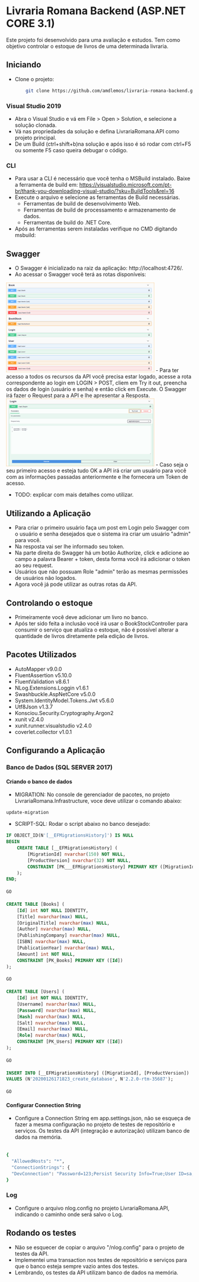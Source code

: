 # Livraria Romana Backend (ASP.NET CORE 3.1)
Este projeto foi desenvolvido para uma avaliação e estudos. Tem como objetivo controlar o estoque de livros de uma determinada livraria. 

## Iniciando
- Clone o projeto:
    ```bash
        git clone https://github.com/amdlemos/livraria-romana-backend.git
    ```
### Visual Studio 2019
- Abra o Visual Studio e vá em File > Open > Solution, e selecione a solução clonada.
- Vá nas propriedades da solução e defina LivrariaRomana.API como projeto principal.
- De um Build (ctrl+shift+b)na solução e após isso é só rodar com ctrl+F5 ou somente F5 caso queira debugar o código.

### CLI
- Para usar a CLI é necessário que você tenha o MSBuild instalado. Baixe a ferramenta de build em: https://visualstudio.microsoft.com/pt-br/thank-you-downloading-visual-studio/?sku=BuildTools&rel=16
- Execute o arquivo e selecione as ferramentas de Build necessárias.
    - Ferramentas de build de desenvolvimento Web.
    - Ferramentas de build de processamento e armazenamento de dados.
    - Ferramentas de build do .NET Core.
- Após as ferramentas serem instaladas verifique no CMD digitando msbuild:     

## Swagger
- O Swagger é inicializado na raiz da aplicação: http://localhost:4726/. 
- Ao acessar o Swagger você terá as rotas disponíveis: 
<img src="images/swagger_01.png" width="400">
- Para ter acesso a todos os recursos da API você precisa estar logado, acesse a rota correspondente ao login em LOGIN > POST, cliem em Try it out, preencha os dados de login (usuário e senha) e então click em Execute. O Swagger irá fazer o Request para  a API e lhe apresentar a Resposta. 
<img src="images/swagger_02.png" width="400">
- Caso seja o seu primeiro acesso e esteja tudo OK a API irá criar um usuário para você com as informações passadas anteriormente e lhe fornecera um Token de acesso. 

- TODO: explicar com mais detalhes como utilizar.

## Utilizando a Aplicação
- Para criar o primeiro usuário faça um post em Login pelo Swagger com o usuário e senha desejados que o sistema ira criar um usuário "admin" para você. 
- Na resposta vai ser lhe informado seu token.
- Na parte direita do Swagger há um botão Authorize, click e adicione ao campo a palavra Bearer + token, desta forma você irá adicionar o token ao seu request.
- Usuários que não possuam Role "admin" terão as mesmas permissões de usuários não logados.
- Agora você já pode utilizar as outras rotas da API.   

## Controlando o estoque
- Primeiramente você deve adicionar um livro no banco.
- Após ter sido feita a inclusão você irá usar o BookStockController para consumir o serviço que atualiza o estoque, não é possível alterar a quantidade de livros diretamente pela edição de livros. 

## Pacotes Utilizados
- AutoMapper v9.0.0
- FluentAssertion v5.10.0
- FluentValidation v8.6.1
- NLog.Extensions.Loggin v1.6.1
- Swashbuckle.AspNetCore v5.0.0
- System.IdentityModel.Tokens.Jwt v5.6.0
- Utf8Json v1.3.7
- Konsciou.Security.Cryptography.Argon2
- xunit v2.4.0
- xunit.runner.visualstudio v2.4.0
- coverlet.collector v1.0.1  

## Configurando a Aplicação
### Banco de Dados (SQL SERVER 2017)
#### Criando o banco de dados

- MIGRATION: No console de gerenciador de pacotes, no projeto LivrariaRomana.Infrastructure, voce deve utilizar o comando abaixo:
```bash
update-migration
```
- SCRIPT-SQL: Rodar o script abaixo no banco desejado:
```sql
IF OBJECT_ID(N'[__EFMigrationsHistory]') IS NULL
BEGIN
    CREATE TABLE [__EFMigrationsHistory] (
        [MigrationId] nvarchar(150) NOT NULL,
        [ProductVersion] nvarchar(32) NOT NULL,
        CONSTRAINT [PK___EFMigrationsHistory] PRIMARY KEY ([MigrationId])
    );
END;

GO

CREATE TABLE [Books] (
    [Id] int NOT NULL IDENTITY,
    [Title] nvarchar(max) NULL,
    [OriginalTitle] nvarchar(max) NULL,
    [Author] nvarchar(max) NULL,
    [PublishingCompany] nvarchar(max) NULL,
    [ISBN] nvarchar(max) NULL,
    [PublicationYear] nvarchar(max) NULL,
    [Amount] int NOT NULL,
    CONSTRAINT [PK_Books] PRIMARY KEY ([Id])
);

GO

CREATE TABLE [Users] (
    [Id] int NOT NULL IDENTITY,
    [Username] nvarchar(max) NULL,
    [Password] nvarchar(max) NULL,
    [Hash] nvarchar(max) NULL,
    [Salt] nvarchar(max) NULL,
    [Email] nvarchar(max) NULL,
    [Role] nvarchar(max) NULL,
    CONSTRAINT [PK_Users] PRIMARY KEY ([Id])
);

GO

INSERT INTO [__EFMigrationsHistory] ([MigrationId], [ProductVersion])
VALUES (N'20200126171823_create_database', N'2.2.0-rtm-35687');

GO
```

#### Configurar Connection String
- Configure a Connection String em app.settings.json, não se esqueça de fazer a mesma configuração no projeto de testes de repositório e serviços. Os testes da API (integração e autorização) utilizam banco de dados na memória.
  
```bash

{  
  "AllowedHosts": "*",
  "ConnectionStrings": {
  "DevConnection": "Password=123;Persist Security Info=True;User ID=sa;Initial Catalog=LivrariaRomana;Data Source=PC_ALAN"
}
```

### Log
- Configure o arquivo nlog.config no projeto LivrariaRomana.API, indicando o caminho onde será salvo o Log.  
 
## Rodando os testes
- Não se esquecer de copiar o arquivo "/nlog.config" para o projeto de testes da API.
- Implementei uma transaction nos testes de repositório e serviços para que o banco esteja sempre vazio antes dos testes. 
- Lembrando, os testes da API utilizam banco de dados na memória.

